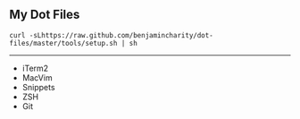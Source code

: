 ## My Dot Files

    curl -sLhttps://raw.github.com/benjamincharity/dot-files/master/tools/setup.sh | sh

- - -

- iTerm2
- MacVim
- Snippets
- ZSH
- Git
